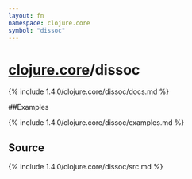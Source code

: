 ```yaml
---
layout: fn
namespace: clojure.core
symbol: "dissoc"
---
```


# [clojure.core](../)/dissoc

{% include 1.4.0/clojure.core/dissoc/docs.md %}

##Examples

{% include 1.4.0/clojure.core/dissoc/examples.md %}
## Source
{% include 1.4.0/clojure.core/dissoc/src.md %}

